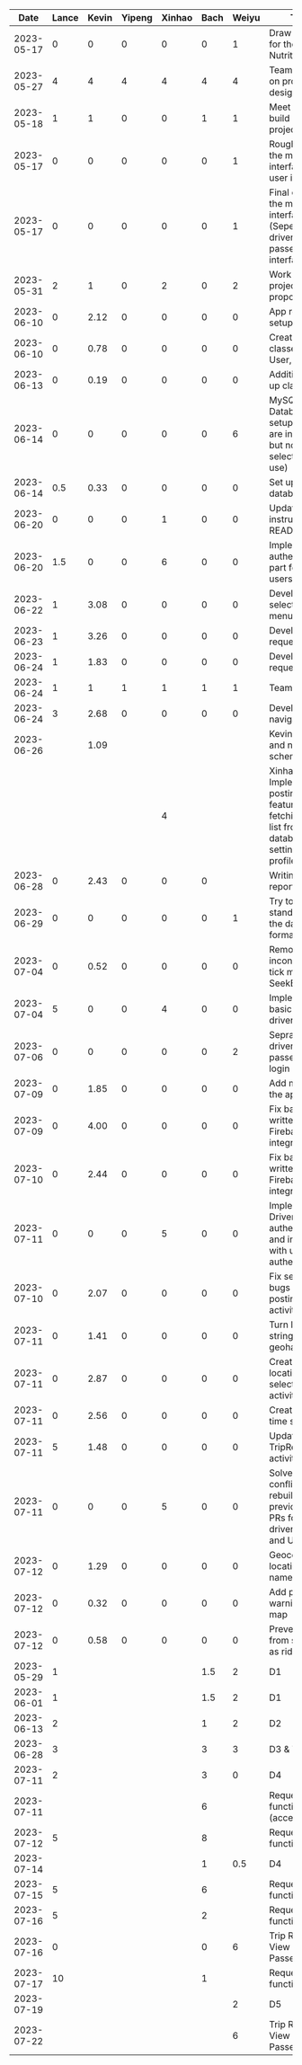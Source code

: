 | Date       | Lance | Kevin | Yipeng | Xinhao | Bach | Weiyu| Task                                                                                                  |
| ---------- | ----- | ----- | ------ | ------ | ---- | ---- | ----------------------------------------------------------------------------------------------------- |
| 2023-05-17 | 0     | 0     | 0      | 0      | 0    | 1    | Draw graph for the first Nutrition Idea                                                               | 
| 2023-05-27 | 4     | 4     | 4      | 4      | 4    | 4    | Team meeting on project design                                                                        |
| 2023-05-18 | 1     | 1     | 0      | 0      | 1    | 1    | Meet TA to build on our project                                                                       |
| 2023-05-17 | 0     | 0     | 0      | 0      | 0    | 1    | Rough copy of the mock interface (Just user interface)                                                | 
| 2023-05-17 | 0     | 0     | 0      | 0      | 0    | 1    | Final copy of the mock interface (Seperate the driver and passenger interface)                        |  
| 2023-05-31 | 2     | 1     | 0      | 2      | 0    | 2    | Work on project proposal                                                                              |
| 2023-06-10 | 0     | 2.12  | 0      | 0      | 0    | 0    | App repository setup                                                                                  |
| 2023-06-10 | 0     | 0.78  | 0      | 0      | 0    | 0    | Create basic classes: Trip, User, etc.                                                                |
| 2023-06-13 | 0     | 0.19  | 0      | 0      | 0    | 0    | Additional set up classes                                                                             |
| 2023-06-14 | 0     | 0     | 0      | 0      | 0    | 6    | MySQL Database setup (files are in github, but not be selected to use)                                |
| 2023-06-14 | 0.5   | 0.33  | 0      | 0      | 0    | 0    | Set up database repo                                                                                  |
| 2023-06-20 | 0     | 0     | 0      | 1      | 0    | 0    | Update instructions on README.md                                                                      |
| 2023-06-20 | 1.5   | 0     | 0      | 6      | 0    | 0    | Implement authentication part for normal users                                                        |
| 2023-06-22 | 1     | 3.08  | 0      | 0      | 0    | 0    | Develop ride selection menu                                                                           |
| 2023-06-23 | 1     | 3.26  | 0      | 0      | 0    | 0    | Develop ride request menu                                                                             |
| 2023-06-24 | 1     | 1.83  | 0      | 0      | 0    | 0    | Develop ride request menu                                                                             |
| 2023-06-24 | 1     | 1     | 1      | 1      | 1    | 1    | Team meeting                                                                                          |
| 2023-06-24 | 3     | 2.68  | 0      | 0      | 0    | 0    | Develop navigation bar                                                                                |
| 2023-06-26 |       | 1.09  |        |        |      |      | Kevin: Bug fix and new schema                                                                         |
|            |       |       |        | 4      |      |      | Xinhao: Implement posting trips feature, fetching trip-list from database, setting up profile section |
| 2023-06-28 | 0     | 2.43  | 0      | 0      | 0    |      | Writing demo report                                                                                   |
| 2023-06-29 | 0     | 0     | 0      | 0      | 0    | 1    | Try to standardize the database format                                                                |
| 2023-07-04 | 0     | 0.52  | 0      | 0      | 0    | 0    | Removed inconsistent tick mark in SeekBar                                                             |
| 2023-07-04 | 5     | 0     | 0      | 4      | 0    | 0    | Implement basic UI for driver side                                                                    |
| 2023-07-06 | 0     | 0     | 0      | 0      | 0    | 2    | Seprate the driver and passenger login                                                                |
| 2023-07-09 | 0     | 1.85  | 0      | 0      | 0    | 0    | Add map to the application                                                                            |
| 2023-07-09 | 0     | 4.00  | 0      | 0      | 0    | 0    | Fix badly written Firebase integration                                                                |
| 2023-07-10 | 0     | 2.44  | 0      | 0      | 0    | 0    | Fix badly written Firebase integration                                                                |
| 2023-07-11 | 0     | 0     | 0      | 5      | 0    | 0    | Implement Driver authentication and integrate with user's authentication                              |
| 2023-07-10 | 0     | 2.07  | 0      | 0      | 0    | 0    | Fix severe bugs in trip posting activity                                                              |
| 2023-07-11 | 0     | 1.41  | 0      | 0      | 0    | 0    | Turn location string into geohashes                                                                   |
| 2023-07-11 | 0     | 2.87  | 0      | 0      | 0    | 0    | Create location selector activity                                                                     |
| 2023-07-11 | 0     | 2.56  | 0      | 0      | 0    | 0    | Create date-time selector                                                                             |
| 2023-07-11 | 5     | 1.48  | 0      | 0      | 0    | 0    | Update TripRequest activity                                                                           |
| 2023-07-11 | 0     | 0     | 0      | 5      | 0    | 0    | Solve merge conflict and rebuild my previous two PRs for driver's auth and UI                         |
| 2023-07-12 | 0     | 1.29  | 0      | 0      | 0    | 0    | Geocoding location names                                                                              |
| 2023-07-12 | 0     | 0.32  | 0      | 0      | 0    | 0    | Add privacy warning to map                                                                            |
| 2023-07-12 | 0     | 0.58  | 0      | 0      | 0    | 0    | Prevent driver from signing in as rider                                                               |
| 2023-05-29 | 1     |       |        |        | 1.5  | 2    | D1                                                                                                    |
| 2023-06-01 | 1     |       |        |        | 1.5  | 2    | D1                                                                                                    |
| 2023-06-13 | 2     |       |        |        | 1    | 2    | D2                                                                                                    |
| 2023-06-28 | 3     |       |        |        | 3    | 3    | D3 & Trip List                                                                                        |
| 2023-07-11 | 2     |       |        |        | 3    | 0    | D4                                                                                                    |
| 2023-07-11 |       |       |        |        | 6    |      | Request status functionality (accept/reject)                                                          |
| 2023-07-12 | 5     |       |        |        | 8    |      | Request status functionality                                                                          |
| 2023-07-14 |       |       |        |        | 1    | 0.5  | D4                                                                                                    |
| 2023-07-15 | 5     |       |        |        | 6    |      | Request status functionality                                                                          |
| 2023-07-16 | 5     |       |        |        | 2    |      | Request status functionality                                                                          |
| 2023-07-16 | 0     |       |        |        | 0    | 6    | Trip Request View by Passenger                                                                        |
| 2023-07-17 | 10    |       |        |        | 1    |      | Request status functionality                                                                          |
| 2023-07-19 |       |       |        |        |      | 2    | D5                                                                                                    |
| 2023-07-22 |       |       |        |        |      | 6    | Trip Request View by Passenger                                                                        |
